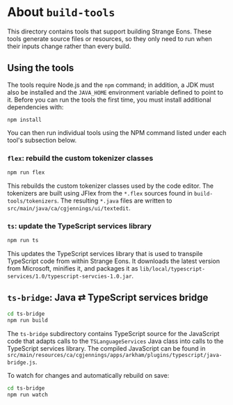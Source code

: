 # About `build-tools`

This directory contains tools that support building Strange Eons.
These tools generate source files or resources, so they only need
to run when their inputs change rather than every build.

## Using the tools

The tools require Node.js and the `npm` command; in addition,
a JDK must also be installed and the `JAVA_HOME` environment
variable defined to point to it.
Before you can run the tools the first time, you must install
additional dependencies with:

```
npm install
```

You can then run individual tools using the NPM command
listed under each tool's subsection below.

### `flex`: rebuild the custom tokenizer classes

```sh
npm run flex
```

This rebuilds the custom tokenizer classes used by the code editor.
The tokenizers are built using JFlex from the `*.flex` sources found
in `build-tools/tokenizers`. The resulting `*.java` files are
written to `src/main/java/ca/cgjennings/ui/textedit`.

### `ts`: update the TypeScript services library

```sh
npm run ts
```

This updates the TypeScript services library that is used to
transpile TypeScript code from within Strange Eons. It downloads
the latest version from Microsoft, minifies it, and packages it
as `lib/local/typescript-services/1.0/typescript-servcies-1.0.jar`.

## `ts-bridge`: Java ⇄ TypeScript services bridge

```sh
cd ts-bridge
npm run build
```

The `ts-bridge` subdirectory contains TypeScript source for the
JavaScript code that adapts calls to the `TSLanguageServices`
Java class into calls to the TypeScript services library.
The compiled JavaScript can be found in
`src/main/resources/ca/cgjennings/apps/arkham/plugins/typescript/java-bridge.js`.

To watch for changes and automatically rebuild on save:

```sh
cd ts-bridge
npm run watch
```
